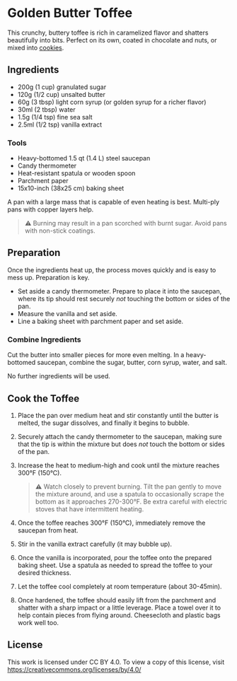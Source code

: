 # Golden Butter Toffee

This crunchy, buttery toffee is rich in caramelized flavor and shatters beautifully into bits. Perfect on its own, coated in chocolate and nuts, or mixed into [cookies](Brown%20Butter%20Salted%20Chocolate%20Toffee%20Cookies.md).

## Ingredients

- 200g (1 cup) granulated sugar
- 120g (1/2 cup) unsalted butter
- 60g (3 tbsp) light corn syrup (or golden syrup for a richer flavor)
- 30ml (2 tbsp) water
- 1.5g (1/4 tsp) fine sea salt
- 2.5ml (1/2 tsp) vanilla extract

### Tools

- Heavy-bottomed 1.5 qt (1.4 L) steel saucepan
- Candy thermometer
- Heat-resistant spatula or wooden spoon
- Parchment paper
- 15x10-inch (38x25 cm) baking sheet

A pan with a large mass that is capable of even heating is best. Multi-ply pans with copper layers help.

> **⚠** Burning may result in a pan scorched with burnt sugar. Avoid pans with non-stick coatings.

## Preparation

Once the ingredients heat up, the process moves quickly and is easy to mess up. Preparation is key.

- Set aside a candy thermometer. Prepare to place it into the saucepan, where its tip should rest securely *not* touching the bottom or sides of the pan.
- Measure the vanilla and set aside.
- Line a baking sheet with parchment paper and set aside.

### Combine Ingredients

Cut the butter into smaller pieces for more even melting. In a heavy-bottomed saucepan, combine the sugar, butter, corn syrup, water, and salt.

No further ingredients will be used.

##  Cook the Toffee

1. Place the pan over medium heat and stir constantly until the butter is melted, the sugar dissolves, and finally it begins to bubble.

2. Securely attach the candy thermometer to the saucepan, making sure that the tip is within the mixture but does *not* touch the bottom or sides of the pan.

3. Increase the heat to medium-high and cook until the mixture reaches 300°F (150°C).

    > **⚠** Watch closely to prevent burning. Tilt the pan gently to move the mixture around, and use a spatula to occasionally scrape the bottom as it approaches 270-300°F. Be extra careful with electric stoves that have intermittent heating.

4. Once the toffee reaches 300°F (150°C), immediately remove the saucepan from heat.

5. Stir in the vanilla extract carefully (it may bubble up).

6. Once the vanilla is incorporated, pour the toffee onto the prepared baking sheet. Use a spatula as needed to spread the toffee to your desired thickness.

7. Let the toffee cool completely at room temperature (about 30-45min).

8. Once hardened, the toffee should easily lift from the parchment and shatter with a sharp impact or a little leverage. Place a towel over it to help contain pieces from flying around. Cheesecloth and plastic bags work well too.

## License

This work is licensed under CC BY 4.0. To view a copy of this license, visit https://creativecommons.org/licenses/by/4.0/
